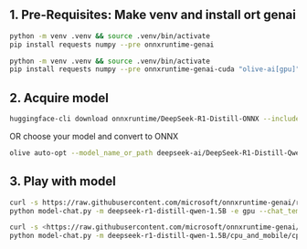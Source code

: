 ## 1. Pre-Requisites: Make venv and install ort genai
```bash
python -m venv .venv && source .venv/bin/activate
pip install requests numpy --pre onnxruntime-genai
```

```bash
python -m venv .venv && source .venv/bin/activate
pip install requests numpy --pre onnxruntime-genai-cuda "olive-ai[gpu]"
```

## 2. Acquire model

```bash
huggingface-cli download onnxruntime/DeepSeek-R1-Distill-ONNX --include 'deepseek-r1-distill-qwen-1.5B/*' --local-dir .
```
OR choose your model and convert to ONNX

```bash
olive auto-opt --model_name_or_path deepseek-ai/DeepSeek-R1-Distill-Qwen-1.5B --output_path ./deepseek-r1-distill-qwen-1.5B --device gpu --provider CUDAExecutionProvider --precision int4 --use_model_builder --log_level 1
```

## 3. Play with model

```bash
curl -s https://raw.githubusercontent.com/microsoft/onnxruntime-genai/refs/heads/main/examples/python/model-chat.py
python model-chat.py -m deepseek-r1-distill-qwen-1.5B -e gpu --chat_template "<|begin▁of▁sentence|><|User|>{input}<|Assistant|>"
```

```bash
curl -s <https://raw.githubusercontent.com/microsoft/onnxruntime-genai/refs/heads/main/examples/python/model-chat.py>
python model-chat.py -m deepseek-r1-distill-qwen-1.5B/cpu_and_mobile/cpu-int4-rtn-block-32-acc-level-4/ -e cpu
```
